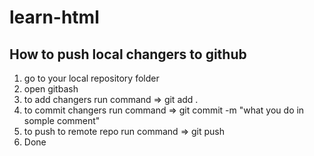 # learn-html

## How to push local changers to github

1. go to your local repository folder
2. open gitbash 
3. to add changers run command => git add .
4. to commit changers run command => git commit -m "what you do in somple comment" 
5. to push to remote repo run command => git push
6. Done